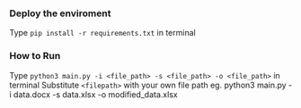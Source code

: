 ### Deploy the enviroment
Type ```pip install -r requirements.txt``` in terminal
### How to Run
Type ```python3 main.py -i <file_path> -s <file_path> -o <file_path>``` in terminal
Substitute ```<filepath>``` with your own file path 
eg. python3 main.py -i data.docx -s data.xlsx -o modified_data.xlsx